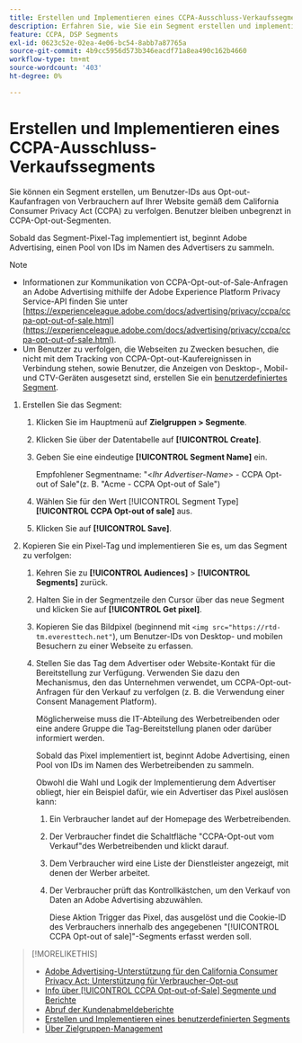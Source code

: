 ```yaml
---
title: Erstellen und Implementieren eines CCPA-Ausschluss-Verkaufssegments
description: Erfahren Sie, wie Sie ein Segment erstellen und implementieren, um Benutzer-IDs aus Opt-out-Kaufanfragen von Verbrauchern zu verfolgen.
feature: CCPA, DSP Segments
exl-id: 0623c52e-02ea-4e06-bc54-8abb7a87765a
source-git-commit: 4b9cc5956d573b346eacdf71a8ea490c162b4660
workflow-type: tm+mt
source-wordcount: '403'
ht-degree: 0%

---
```


# Erstellen und Implementieren eines CCPA-Ausschluss-Verkaufssegments

Sie können ein Segment erstellen, um Benutzer-IDs aus Opt-out-Kaufanfragen von Verbrauchern auf Ihrer Website gemäß dem California Consumer Privacy Act (CCPA) zu verfolgen. Benutzer bleiben unbegrenzt in CCPA-Opt-out-Segmenten.

Sobald das Segment-Pixel-Tag implementiert ist, beginnt Adobe Advertising, einen Pool von IDs im Namen des Advertisers zu sammeln.

>[!NOTE]
>
>* Informationen zur Kommunikation von CCPA-Opt-out-of-Sale-Anfragen an Adobe Advertising mithilfe der Adobe Experience Platform Privacy Service-API finden Sie unter [https://experienceleague.adobe.com/docs/advertising/privacy/ccpa/ccpa-opt-out-of-sale.html](https://experienceleague.adobe.com/docs/advertising/privacy/ccpa/ccpa-opt-out-of-sale.html).
>* Um Benutzer zu verfolgen, die Webseiten zu Zwecken besuchen, die nicht mit dem Tracking von CCPA-Opt-out-Kaufereignissen in Verbindung stehen, sowie Benutzer, die Anzeigen von Desktop-, Mobil- und CTV-Geräten ausgesetzt sind, erstellen Sie ein [benutzerdefiniertes Segment](/help/dsp/audiences/custom-segment-create.md).

1. Erstellen Sie das Segment:

   1. Klicken Sie im Hauptmenü auf **Zielgruppen > Segmente**.

   1. Klicken Sie über der Datentabelle auf **[!UICONTROL Create]**.

   1. Geben Sie eine eindeutige **[!UICONTROL Segment Name]** ein.

      Empfohlener Segmentname: &quot;&lt;*Ihr Advertiser-Name*> - CCPA Opt-out of Sale&quot;(z. B. &quot;Acme - CCPA Opt-out of Sale&quot;)

   1. Wählen Sie für den Wert [!UICONTROL Segment Type] **[!UICONTROL CCPA Opt-out of sale]** aus.

   1. Klicken Sie auf **[!UICONTROL Save]**.

1. Kopieren Sie ein Pixel-Tag und implementieren Sie es, um das Segment zu verfolgen:

   1. Kehren Sie zu **[!UICONTROL Audiences]** > **[!UICONTROL Segments]** zurück.

   1. Halten Sie in der Segmentzeile den Cursor über das neue Segment und klicken Sie auf **[!UICONTROL Get pixel]**.

   1. Kopieren Sie das Bildpixel (beginnend mit `<img src="https://rtd-tm.everesttech.net"`), um Benutzer-IDs von Desktop- und mobilen Besuchern zu einer Webseite zu erfassen.

   1. Stellen Sie das Tag dem Advertiser oder Website-Kontakt für die Bereitstellung zur Verfügung. Verwenden Sie dazu den Mechanismus, den das Unternehmen verwendet, um CCPA-Opt-out-Anfragen für den Verkauf zu verfolgen (z. B. die Verwendung einer Consent Management Platform).

      Möglicherweise muss die IT-Abteilung des Werbetreibenden oder eine andere Gruppe die Tag-Bereitstellung planen oder darüber informiert werden.

      Sobald das Pixel implementiert ist, beginnt Adobe Advertising, einen Pool von IDs im Namen des Werbetreibenden zu sammeln.

      Obwohl die Wahl und Logik der Implementierung dem Advertiser obliegt, hier ein Beispiel dafür, wie ein Advertiser das Pixel auslösen kann:

      1. Ein Verbraucher landet auf der Homepage des Werbetreibenden.
      1. Der Verbraucher findet die Schaltfläche &quot;CCPA-Opt-out vom Verkauf&quot;des Werbetreibenden und klickt darauf.
      1. Dem Verbraucher wird eine Liste der Dienstleister angezeigt, mit denen der Werber arbeitet.
      1. Der Verbraucher prüft das Kontrollkästchen, um den Verkauf von Daten an Adobe Advertising abzuwählen.

         Diese Aktion Trigger das Pixel, das ausgelöst und die Cookie-ID des Verbrauchers innerhalb des angegebenen &quot;[!UICONTROL CCPA Opt-out of sale]&quot;-Segments erfasst werden soll.

>[!MORELIKETHIS]
>
>* [Adobe Advertising-Unterstützung für den California Consumer Privacy Act: Unterstützung für Verbraucher-Opt-out](/help/privacy/ccpa/ccpa-opt-out-of-sale.md)
>* [Info über [!UICONTROL CCPA Opt-out-of-Sale] Segmente und Berichte](ccpa-opt-out-about.md)
>* [Abruf der Kundenabmeldeberichte](ccpa-opt-out-segment-report-retrieve.md)
>* [Erstellen und Implementieren eines benutzerdefinierten Segments](custom-segment-create.md)
>* [Über Zielgruppen-Management](audience-about.md)
